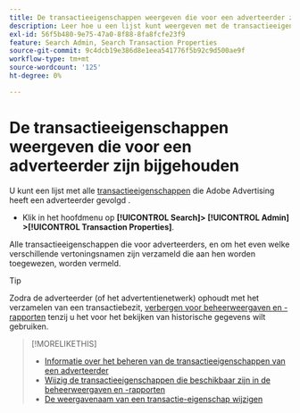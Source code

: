 ```yaml
---
title: De transactieeigenschappen weergeven die voor een adverteerder zijn bijgehouden
description: Leer hoe u een lijst kunt weergeven met de transactieeigenschappen die voor een adverteerder zijn bijgehouden.
exl-id: 56f5b480-9e75-47a0-8f88-8fa8fcfe23f9
feature: Search Admin, Search Transaction Properties
source-git-commit: 9c4dcb19e386d8e1eea541776f5b92c9d500ae9f
workflow-type: tm+mt
source-wordcount: '125'
ht-degree: 0%

---
```


# De transactieeigenschappen weergeven die voor een adverteerder zijn bijgehouden

U kunt een lijst met alle [transactieeigenschappen](/help/search-social-commerce/glossary.md#s-t) die Adobe Advertising heeft een adverteerder gevolgd .

* Klik in het hoofdmenu op **[!UICONTROL Search]> [!UICONTROL Admin] >[!UICONTROL Transaction Properties]**.

Alle transactieeigenschappen die voor adverteerders, en om het even welke verschillende vertoningsnamen zijn verzameld die aan hen worden toegewezen, worden vermeld.

>[!TIP]
>
>Zodra de adverteerder (of het advertentienetwerk) ophoudt met het verzamelen van een transactiebezit, [verbergen voor beheerweergaven en -rapporten](transaction-property-edit-available.md) tenzij u het voor het bekijken van historische gegevens wilt gebruiken.

>[!MORELIKETHIS]
>
>* [Informatie over het beheren van de transactieeigenschappen van een adverteerder](transaction-property-about.md)
>* [Wijzig de transactieeigenschappen die beschikbaar zijn in de beheerweergaven en -rapporten](transaction-property-edit-available.md)
>* [De weergavenaam van een transactie-eigenschap wijzigen](transaction-property-edit-display-name.md)
